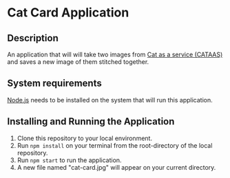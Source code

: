 # Cat Card Application

## Description
An application that will will take two images from [Cat as a service (CATAAS)](https://cataas.com/) and saves a new image of them stitched together.

## System requirements
[Node.js](https://nodejs.org/en/) needs to be installed on the system that will run this application.

## Installing and Running the Application
1. Clone this repository to your local environment.
2. Run `npm install` on your terminal from the root-directory of the local repository.
3. Run `npm start` to run the application.
4. A new file named "cat-card.jpg" will appear on your current directory.
